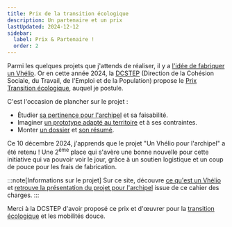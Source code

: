 ```yaml
---
title: Prix de la transition écologique
description: Un partenaire et un prix
lastUpdated: 2024-12-12
sidebar:
  label: Prix & Partenaire !
  order: 2
---
```


Parmi les quelques projets que j'attends de réaliser, il y a [l'idée de fabriquer un Vhélio](/annonces/001-reflexions). Or en cette année 2024, la [DCSTEP](https://www.saint-pierre-et-miquelon.gouv.fr/Services-de-l-Etat/Les-services-de-l-Etat/La-Direction-de-la-Cohesion-Sociale-du-Travail-de-l-Emploi-et-de-la-Population-DCSTEP) (Direction de la Cohésion Sociale, du Travail, de l'Emploi et de la Population) propose le [Prix Transition écologique](https://www.saint-pierre-et-miquelon.gouv.fr/Publications/Communiques/Communiques-2024/Appel-a-projets-Prix-de-la-transition-ecologique), auquel je postule.

C'est l'occasion de plancher sur le projet&nbsp;:

- Étudier [sa pertinence pour l'archipel](/vhelio-spm/pourquoi) et sa faisabilité.
- Imaginer [un prototype adapté au territoire](/vhelio-spm/adaptations) et à ses contraintes.
- Monter [un dossier](/info/vhelio-description-du-projet.pdf) et [son résumé](/info/vhelio-resume-et-budget.pdf).

Ce 10 décembre 2024, j'apprends que le projet "Un Vhélio pour l'archipel" a été retenu&nbsp;!  Une 2<sup>ème</sup> place qui s'avère une bonne nouvelle pour cette initiative qui va pouvoir voir le jour, grâce à un soutien logistique et un coup de pouce pour les frais de fabrication.

:::note[Informations sur le projet]
Sur ce site, découvre [ce qu'est un Vhélio](/vhelio-spm/c-est-quoi) et [retrouve la présentation du projet pour l'archipel](/vhelio-spm/pourquoi) issue de ce cahier des charges.
:::

Merci à la DCSTEP d'avoir proposé ce prix et d'œuvrer pour la [transition écologique](https://www.ecologie.gouv.fr/) et les mobilités douce.
